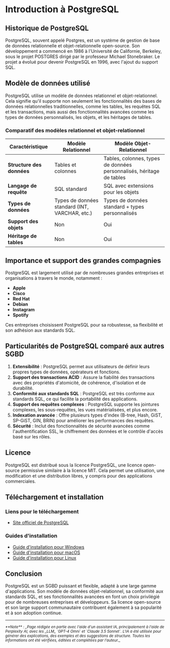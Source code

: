 # Introduction à PostgreSQL

## Historique de PostgreSQL

PostgreSQL, souvent appelé Postgres, est un système de gestion de base de
données relationnelle et objet-relationnelle
open-source. Son développement a commencé en 1986 à l'Université de Californie,
Berkeley, sous le projet POSTGRES dirigé
par le professeur Michael Stonebraker. Le projet a évolué pour devenir
PostgreSQL en 1996, avec l'ajout du support SQL.

## Modèle de données utilisé

PostgreSQL utilise un modèle de données relationnel et objet-relationnel. Cela
signifie qu'il supporte non seulement les
fonctionnalités des bases de données relationnelles traditionnelles, comme les
tables, les requêtes SQL et les
transactions, mais aussi des fonctionnalités avancées comme les types de données
personnalisés, les objets, et les
héritages de tables.

### Comparatif des modèles relationnel et objet-relationnel

| Caractéristique           | Modèle Relationnel                             | Modèle Objet-Relationnel                                             |
|---------------------------|------------------------------------------------|----------------------------------------------------------------------|
| **Structure des données** | Tables et colonnes                             | Tables, colonnes, types de données personnalisés, héritage de tables |
| **Langage de requête**    | SQL standard                                   | SQL avec extensions pour les objets                                  |
| **Types de données**      | Types de données standard (INT, VARCHAR, etc.) | Types de données standard + types personnalisés                      |
| **Support des objets**    | Non                                            | Oui                                                                  |
| **Héritage de tables**    | Non                                            | Oui                                                                  |

## Importance et support des grandes compagnies

PostgreSQL est largement utilisé par de nombreuses grandes entreprises et
organisations à travers le monde, notamment :

- **Apple**
- **Cisco**
- **Red Hat**
- **Debian**
- **Instagram**
- **Spotify**

Ces entreprises choisissent PostgreSQL pour sa robustesse, sa flexibilité et son
adhésion aux standards SQL.

## Particularités de PostgreSQL comparé aux autres SGBD

1. **Extensibilité** : PostgreSQL permet aux utilisateurs de définir leurs
   propres types de données, opérateurs et
   fonctions.
2. **Support des transactions ACID** : Assure la fiabilité des transactions avec
   des propriétés d'atomicité, de
   cohérence, d'isolation et de durabilité.
3. **Conformité aux standards SQL** : PostgreSQL est très conforme aux standards
   SQL, ce qui facilite la portabilité des
   applications.
4. **Support des requêtes complexes** : PostgreSQL supporte les jointures
   complexes, les sous-requêtes, les vues
   matérialisées, et plus encore.
5. **Indexation avancée** : Offre plusieurs types d'index (B-tree, Hash, GiST,
   SP-GiST, GIN, BRIN) pour améliorer les
   performances des requêtes.
6. **Sécurité** : Inclut des fonctionnalités de sécurité avancées comme
   l'authentification SSL, le chiffrement des
   données et le contrôle d'accès basé sur les rôles.

## Licence

PostgreSQL est distribué sous la licence PostgreSQL, une licence open-source
permissive similaire à la licence MIT. Cela
permet une utilisation, une modification et une distribution libres, y compris
pour des applications commerciales.

## Téléchargement et installation

### Liens pour le téléchargement

- [Site officiel de PostgreSQL](https://www.postgresql.org/download/)

### Guides d'installation

- [Guide d'installation pour Windows](https://www.postgresqltutorial.com/postgresql-getting-started/install-postgresql/)
- [Guide d'installation pour macOS](https://www.postgresqltutorial.com/postgresql-getting-started/install-postgresql-macos/)
- [Guide d'installation pour Linux](https://www.postgresqltutorial.com/postgresql-getting-started/install-postgresql-linux/)

## Conclusion

PostgreSQL est un SGBD puissant et flexible, adapté à une large gamme
d'applications. Son modèle de données
objet-relationnel, sa conformité aux standards SQL, et ses fonctionnalités
avancées en font un choix privilégié pour de
nombreuses entreprises et développeurs. Sa licence open-source et son large
support communautaire contribuent également
à sa popularité et à son adoption continue.


-------
<small>
   <cite>
      **Note** : _Page rédigée en partie avec l'aide d'un assistant IA, principalement
      à l'aide de Perplexity AI, avec les _LLM_ `GPT-4 Omni` et `Claude 3.5 Sonnet`. L'IA
      a été utilisée pour générer des explications, des exemples et des suggestions de
      structure. Toutes les informations ont été vérifiées, éditées et complétées par
      l'auteur._
   </cite>
</small>